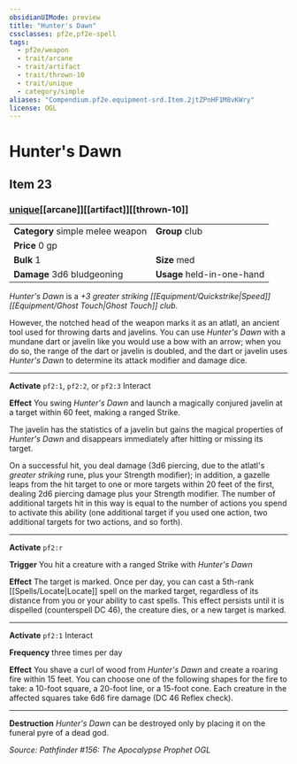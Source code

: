 ```yaml
---
obsidianUIMode: preview
title: "Hunter's Dawn"
cssclasses: pf2e,pf2e-spell
tags:
  - pf2e/weapon
  - trait/arcane
  - trait/artifact
  - trait/thrown-10
  - trait/unique
  - category/simple
aliases: "Compendium.pf2e.equipment-srd.Item.2jtZPnHF1M8vKWry"
license: OGL
---
```

# Hunter's Dawn
## Item 23
### [unique](unique "Unique Rarity Trait")[[arcane]][[artifact]][[thrown-10]]

|  |  |
| -- | -- |
| **Category** simple melee weapon | **Group** club |
| **Price** 0 gp |  |
| **Bulk** 1 | **Size** med |
| **Damage** 3d6 bludgeoning  | **Usage** held-in-one-hand |



_Hunter's Dawn_ is a _+3 greater striking [[Equipment/Quickstrike|Speed]] [[Equipment/Ghost Touch|Ghost Touch]] club_.

However, the notched head of the weapon marks it as an atlatl, an ancient tool used for throwing darts and javelins. You can use _Hunter's Dawn_ with a mundane dart or javelin like you would use a bow with an arrow; when you do so, the range of the dart or javelin is doubled, and the dart or javelin uses _Hunter's Dawn_ to determine its attack modifier and damage dice.

* * *

**Activate** `pf2:1`, `pf2:2`, or `pf2:3` Interact

**Effect** You swing _Hunter's Dawn_ and launch a magically conjured javelin at a target within 60 feet, making a ranged Strike.

The javelin has the statistics of a javelin but gains the magical properties of _Hunter's Dawn_ and disappears immediately after hitting or missing its target.

On a successful hit, you deal damage (3d6 piercing, due to the atlatl's _greater striking_ rune, plus your Strength modifier); in addition, a gazelle leaps from the hit target to one or more targets within 20 feet of the first, dealing 2d6 piercing damage plus your Strength modifier. The number of additional targets hit in this way is equal to the number of actions you spend to activate this ability (one additional target if you used one action, two additional targets for two actions, and so forth).

* * *

**Activate** `pf2:r`

**Trigger** You hit a creature with a ranged Strike with _Hunter's Dawn_

**Effect** The target is marked. Once per day, you can cast a 5th-rank [[Spells/Locate|Locate]] spell on the marked target, regardless of its distance from you or your ability to cast spells. This effect persists until it is dispelled (counterspell DC 46), the creature dies, or a new target is marked.

* * *

**Activate** `pf2:1` Interact

**Frequency** three times per day

**Effect** You shave a curl of wood from _Hunter's Dawn_ and create a roaring fire within 15 feet. You can choose one of the following shapes for the fire to take: a 10-foot square, a 20-foot line, or a 15-foot cone. Each creature in the affected squares take 6d6 fire damage (DC 46 Reflex check).

* * *

**Destruction** _Hunter's Dawn_ can be destroyed only by placing it on the funeral pyre of a dead god.

*Source: Pathfinder #156: The Apocalypse Prophet*
*OGL*